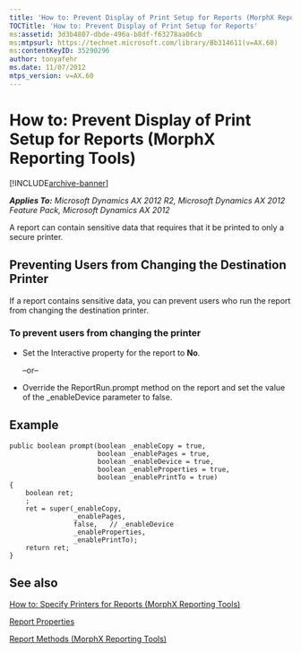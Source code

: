 ```yaml
---
title: 'How to: Prevent Display of Print Setup for Reports (MorphX Reporting Tools)'
TOCTitle: 'How to: Prevent Display of Print Setup for Reports'
ms:assetid: 3d3b4807-dbde-496a-b8df-f63278aa06cb
ms:mtpsurl: https://technet.microsoft.com/library/Bb314611(v=AX.60)
ms:contentKeyID: 35290296
author: tonyafehr
ms.date: 11/07/2012
mtps_version: v=AX.60
---
```


# How to: Prevent Display of Print Setup for Reports (MorphX Reporting Tools) 


[!INCLUDE[archive-banner](includes/archive-banner.md)]


_**Applies To:** Microsoft Dynamics AX 2012 R2, Microsoft Dynamics AX 2012 Feature Pack, Microsoft Dynamics AX 2012_

A report can contain sensitive data that requires that it be printed to only a secure printer.

## Preventing Users from Changing the Destination Printer

If a report contains sensitive data, you can prevent users who run the report from changing the destination printer.

### To prevent users from changing the printer

  - Set the Interactive property for the report to **No**.
    
    –or–

  - Override the ReportRun.prompt method on the report and set the value of the \_enableDevice parameter to false.

## Example

    public boolean prompt(boolean _enableCopy = true,
                          boolean _enablePages = true,
                          boolean _enableDevice = true,
                          boolean _enableProperties = true,
                          boolean _enablePrintTo = true)
    {
        boolean ret;
        ;
        ret = super(_enableCopy,
                    _enablePages,
                    false,   // _enableDevice
                    _enableProperties,
                    _enablePrintTo);
        return ret;
    }

## See also

[How to: Specify Printers for Reports (MorphX Reporting Tools)](how-to-specify-printers-for-reports-morphx-reporting-tools.md)

[Report Properties](https://technet.microsoft.com/library/aa856851\(v=ax.60\))

[Report Methods (MorphX Reporting Tools)](report-methods-morphx-reporting-tools.md)


